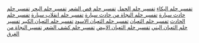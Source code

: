 <a href="http://forum.el-wlid.com/t274188.html">تفسير حلم البكاء</a>
<a href="http://forum.el-wlid.com/t570857.html">تفسير حلم الحمل</a>
<a href="http://forum.el-wlid.com/t487239.html">تفسير حلم قص الشعر</a>
<a href="http://forum.el-wlid.com/t209789.html">تفسير حلم البحر</a>
<a href="http://forum.el-wlid.com/t262498.html">تفسير حلم حادث سيارة</a>
<a href="http://forum.el-wlid.com/t499748.html">تفسير حلم النجاة من حادث سيارة</a>
<a href="http://forum.el-wlid.com/t227924.html">تفسير حلم انقلاب سيارة</a>
<a href="http://forum.el-wlid.com/t251757.html">تفسير حلم الحادث</a>
<a href="http://forum.el-wlid.com/t178928.html">تفسير حلم الثعبان</a>
<a href="http://forum.el-wlid.com/t275589.html">تفسير حلم الثعبان الاسود</a>
<a href="http://forum.el-wlid.com/t168808.html">تفسير حلم الثعبان الكبير</a>
<a href="http://forum.el-wlid.com/t222045.html">تفسير حلم الثعبان البني</a>
<a href="http://forum.el-wlid.com/t544502.html">تفسير حلم الثعبان الابيض</a>
<a href="http://forum.el-wlid.com/t563172.html">تفسير حلم كشف الشعر</a>
<a href="http://forum.el-wlid.com/t340173.html">تفسير النجاة من الغرق</a>
